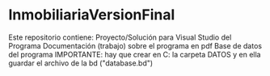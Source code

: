 # InmobiliariaVersionFinal
Este repositorio contiene:
  Proyecto/Solución para Visual Studio del Programa
  Documentación (trabajo) sobre el programa en pdf
  Base de datos del programa
IMPORTANTE: hay que crear en C: la carpeta DATOS y en ella guardar el archivo de la bd ("database.bd")
